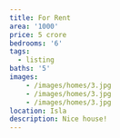```yaml
---
title: For Rent
area: '1000'
price: 5 crore
bedrooms: '6'
tags:
  - listing
baths: '5'
images: 
    - /images/homes/3.jpg
    - /images/homes/3.jpg
    - /images/homes/3.jpg
location: Isla
description: Nice house!
---
```


